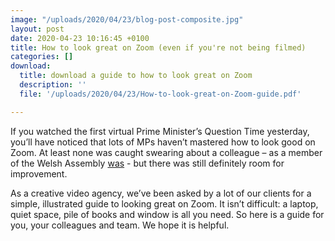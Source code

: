 ```yaml
---
image: "/uploads/2020/04/23/blog-post-composite.jpg"
layout: post
date: 2020-04-23 10:16:45 +0100
title: How to look great on Zoom (even if you're not being filmed)
categories: []
download:
  title: download a guide to how to look great on Zoom
  description: ''
  file: '/uploads/2020/04/23/How-to-look-great-on-Zoom-guide.pdf'

---
```

If you watched the first virtual Prime Minister’s Question Time yesterday, you’ll have noticed that lots of MPs haven’t mastered how to look good on Zoom. At least none was caught swearing about a colleague – as a member of the Welsh Assembly [was](https://order-order.com/2020/04/22/watch-welsh-health-ministers-f-word-facetime-faux-pas/) - but there was still definitely room for improvement.

As a creative video agency, we’ve been asked by a lot of our clients for a simple, illustrated guide to looking great on Zoom. It isn’t difficult: a laptop, quiet space, pile of books and window is all you need. So here is a guide for you, your colleagues and team. We hope it is helpful.